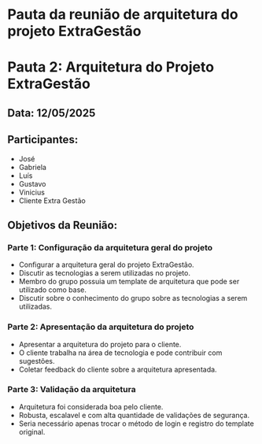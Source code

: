 # Pauta da reunião de arquitetura do projeto ExtraGestão

# Pauta 2: Arquitetura do Projeto ExtraGestão
## Data: 12/05/2025
## Participantes:
- José
- Gabriela
- Luís
- Gustavo
- Vinicius
- Cliente Extra Gestão

## Objetivos da Reunião:
### Parte 1: Configuração da arquitetura geral do projeto
- Configurar a arquitetura geral do projeto ExtraGestão.
- Discutir as tecnologias a serem utilizadas no projeto.
- Membro do grupo possuia um template de arquitetura que pode ser utilizado como base.
- Discutir sobre o conhecimento do grupo sobre as tecnologias a serem utilizadas.

### Parte 2: Apresentação da arquitetura do projeto
- Apresentar a arquitetura do projeto para o cliente.
- O cliente trabalha na área de tecnologia e pode contribuir com sugestões.
- Coletar feedback do cliente sobre a arquitetura apresentada.


### Parte 3: Validação da arquitetura
- Arquitetura foi considerada boa pelo cliente.
- Robusta, escalavel e com alta quantidade de validações de segurança.
- Seria necessário apenas trocar o método de login e registro do template original.



